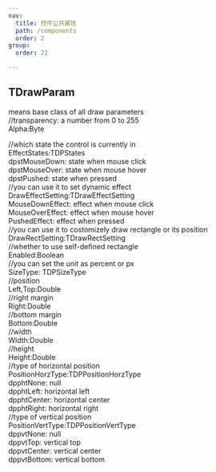 ```yaml
---
nav:
  title: 控件公共属性
  path: /components
  order: 2
group:
  order: 22

---
```


## TDrawParam
means base class of all draw parameters  
//transparency: a number from 0 to 255  
Alpha:Byte  

//which state the control is currently in  
EffectStates:TDPStates  
      dpstMouseDown:    state when mouse click  
      dpstMouseOver:    state when mouse hover  
      dpstPushed:       state when pressed  
//you can use it to set dynamic effect  
DrawEffectSetting:TDrawEffectSetting  
     MouseDownEffect:   effect when mouse click  
     MouseOverEffect:   effect when mouse hover  
     PushedEffect:	    effect when pressed  
//you can use it to costomizely draw rectangle or its position   
DrawRectSetting:TDrawRectSetting  
//whether to use self-defined rectangle  
Enabled:Boolean  
//you can set the unit as percent or px  
SizeType: TDPSizeType  
//position  
Left,Top:Double  
//right margin  
Right:Double  
//bottom margin  
Bottom:Double  
//width  
Width:Double  
//height  
Height:Double  
//type of horizontal position  
PositionHorzType:TDPPositionHorzType  
     dpphtNone:	null  
     dpphtLeft:   horizontal left  
     dpphtCenter: horizontal center  
     dpphtRight:  horizontal right  
//type of vertical position  
PositionVertType:TDPPositionVertType  
     dppvtNone:   null  
     dppvtTop:    vertical top  
     dppvtCenter: vertical center  
     dppvtBottom: vertical bottom  
     